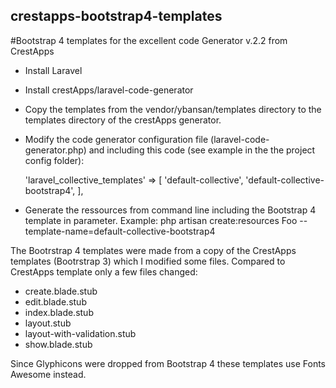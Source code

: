 ## crestapps-bootstrap4-templates

#Bootstrap 4 templates for the excellent code Generator v.2.2 from CrestApps

* Install Laravel
* Install crestApps/laravel-code-generator
* Copy the templates from the vendor/ybansan/templates directory to the templates directory of the crestApps generator.
* Modify the code generator configuration file (laravel-code-generator.php) and including this code (see example in the the project config folder):

    'laravel_collective_templates' => [
        'default-collective',
        'default-collective-bootstrap4',
    ],

* Generate the ressources from command line including the Bootstrap 4 template in parameter.
Example:
php artisan create:resources Foo --template-name=default-collective-bootstrap4
	
The Bootrstrap 4 templates were made from a copy of the CrestApps templates (Bootrstrap 3) which I modified some files.
Compared to CrestApps template only a few files changed:
* create.blade.stub
* edit.blade.stub
* index.blade.stub
* layout.stub
* layout-with-validation.stub
* show.blade.stub

Since Glyphicons were dropped from Bootstrap 4 these templates use Fonts Awesome instead.